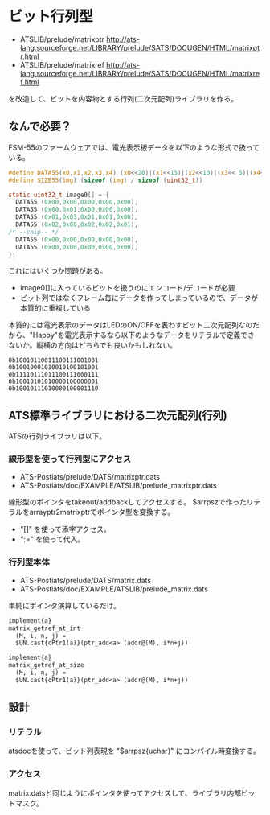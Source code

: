 # ビット行列型

* ATSLIB/prelude/matrixptr http://ats-lang.sourceforge.net/LIBRARY/prelude/SATS/DOCUGEN/HTML/matrixptr.html
* ATSLIB/prelude/matrixref http://ats-lang.sourceforge.net/LIBRARY/prelude/SATS/DOCUGEN/HTML/matrixref.html

を改造して、ビットを内容物とする行列(二次元配列)ライブラリを作る。

## なんで必要？

FSM-55のファームウェアでは、電光表示板データを以下のような形式で扱っている。

```c
#define DATA55(x0,x1,x2,x3,x4) (x0<<20)|(x1<<15)|(x2<<10)|(x3<< 5)|(x4<< 0)
#define SIZE55(img) (sizeof (img) / sizeof (uint32_t))

static uint32_t image0[] = {
  DATA55 (0x00,0x00,0x00,0x00,0x00),
  DATA55 (0x00,0x01,0x00,0x00,0x00),
  DATA55 (0x01,0x03,0x01,0x01,0x00),
  DATA55 (0x02,0x06,0x02,0x02,0x01),
/* --snip-- */
  DATA55 (0x00,0x00,0x00,0x00,0x00),
  DATA55 (0x00,0x00,0x00,0x00,0x00),
};
```

これにはいくつか問題がある。

* image0[]に入っているビットを扱うのにエンコード/デコードが必要
* ビット列ではなくフレーム毎にデータを作ってしまっているので、データが本質的に重複している

本質的には電光表示のデータはLEDのON/OFFを表わすビット二次元配列なのだから、"Happy"を電光表示するなら以下のようなデータをリテラルで定義できないか。縦横の方向はどちらでも良いかもしれない。

```
0b10010110011100111001001
0b10010001010010100101001
0b11110111011100111000111
0b10010101010000100000001
0b10010111010000100001110
```

## ATS標準ライブラリにおける二次元配列(行列)

ATSの行列ライブラリは以下。

### 線形型を使って行列型にアクセス

* ATS-Postiats/prelude/DATS/matrixptr.dats
* ATS-Postiats/doc/EXAMPLE/ATSLIB/prelude_matrixptr.dats

線形型のポインタをtakeout/addbackしてアクセスする。
$arrpszで作ったリテラルをarrayptr2matrixptrでポインタ型を変換する。

* "[]" を使って添字アクセス。
* ":=" を使って代入。

### 行列型本体

* ATS-Postiats/prelude/DATS/matrix.dats
* ATS-Postiats/doc/EXAMPLE/ATSLIB/prelude_matrix.dats

単純にポインタ演算しているだけ。

```ocaml
implement{a}
matrix_getref_at_int
  (M, i, n, j) =
  $UN.cast{cPtr1(a)}(ptr_add<a> (addr@(M), i*n+j))

implement{a}
matrix_getref_at_size
  (M, i, n, j) =
  $UN.cast{cPtr1(a)}(ptr_add<a> (addr@(M), i*n+j))
```

## 設計

### リテラル

atsdocを使って、ビット列表現を "$arrpsz{uchar}" にコンパイル時変換する。

### アクセス

matrix.datsと同じようにポインタを使ってアクセスして、ライブラリ内部ビットマスク。
